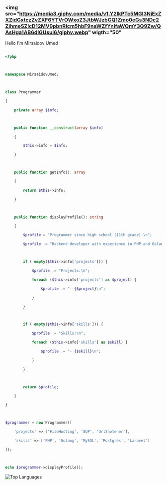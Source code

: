 ### <img src="https://media3.giphy.com/media/v1.Y2lkPTc5MGI3NjExZXZidGxtczZvZXF6YTVrOWxoZ3JtbWJzbGQ1Zmo0eGs3NDc2ZjhmeSZlcD12MV9pbnRlcm5hbF9naWZfYnlfaWQmY3Q9Zw/QAsHga1AB6dIGUsui6/giphy.webp" wigth="50"
Hello I'm Mirsaidov Umed 

```php

<?php



namespace MirsaidovUmed;



class Programmer

{

    private array $info;



    public function __construct(array $info)

    {

        $this->info = $info;

    }



    public function getInfo(): array

    {

        return $this->info;

    }



    public function displayProfile(): string

    {

        $profile = "Programmer since high school (11th grade).\n";

        $profile .= "Backend developer with experience in PHP and Golang.\n";



        if (!empty($this->info['projects'])) {

            $profile .= "Projects:\n";

            foreach ($this->info['projects'] as $project) {

                $profile .= "- {$project}\n";

            }

        }



        if (!empty($this->info['skills'])) {

            $profile .= "Skills:\n";

            foreach ($this->info['skills'] as $skill) {

                $profile .= "- {$skill}\n";

            }

        }



        return $profile;

    }

}



$programmer = new Programmer([

    'projects' => ['FileHosting', 'SUP', 'UrlShotener'],

    'skills' => ['PHP', 'Golang', 'MySQL', 'Postgres', 'Laravel']

]);



echo $programmer->displayProfile();

```

![Top Languages](https://github-readme-stats.vercel.app/api/top-langs?username-MirsaidovUmed&hide=html&show_icons=true&locale=en&theme=tokyonight)